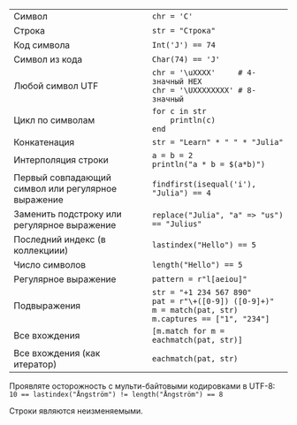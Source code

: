 |                                                |                                             |
| ---------------------------------------------- | ------------------------------------------- |
| Символ                                         | `chr = 'C'`                                 |
| Строка                                         | `str = "Строка"`                          |
| Код символа                                    | `Int('J') == 74`                            |
| Символ из кода                                 | `Char(74) == 'J'`                           |
| Любой символ UTF                               | `chr = '\uXXXX'     # 4-значный HEX`<br>`chr = '\UXXXXXXXX' # 8-значный` |
| Цикл по символам                               | `for c in str`<br>`    println(c)`<br>`end` |
| Конкатенация                                   | `str = "Learn" * " " * "Julia"`             |
| Интерполяция строки                            | `a = b = 2`<br>`println("a * b = $(a*b)")`  |
| Первый совпадающий символ или регулярное выражение | `findfirst(isequal('i'), "Julia") == 4`     |
| Заменить подстроку или регулярное выражение    | `replace("Julia", "a" => "us") == "Julius"` |
| Последний индекс (в коллекциии)                | `lastindex("Hello") == 5`                   |
| Число символов                                 | `length("Hello") == 5`                      |
| Регулярное выражение                           | `pattern = r"l[aeiou]"`                     |
| Подвыражения                                   | `str = "+1 234 567 890"`<br>`pat = r"\+([0-9]) ([0-9]+)"`<br>`m = match(pat, str)`<br>`m.captures == ["1", "234"]` |
| Все вхождения                                  | `[m.match for m = eachmatch(pat, str)]`     |
| Все вхождения (как итератор)                  | `eachmatch(pat, str)`                       |


Проявляте осторожность с мульти-байтовыми кодировками в UTF-8: <br>
`10 == lastindex("Ångström") != length("Ångström") == 8`

Строки являются неизменяемыми.
